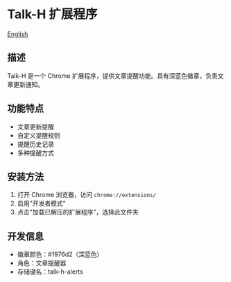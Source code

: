 # Talk-H 扩展程序

[English](README.md)

## 描述
Talk-H 是一个 Chrome 扩展程序，提供文章提醒功能。具有深蓝色徽章，负责文章更新通知。

## 功能特点
- 文章更新提醒
- 自定义提醒规则
- 提醒历史记录
- 多种提醒方式

## 安装方法
1. 打开 Chrome 浏览器，访问 `chrome://extensions/`
2. 启用"开发者模式"
3. 点击"加载已解压的扩展程序"，选择此文件夹

## 开发信息
- 徽章颜色：#1976d2（深蓝色）
- 角色：文章提醒器
- 存储键名：talk-h-alerts 